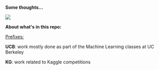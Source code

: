 **Some thoughts...**

![](https://eugene-kaspersky-wpengine.netdna-ssl.com/files/2016/09/machine-learning-robots-dilbert.gif)

**About what's in this repo:**

<u>Prefixes:</u>

**UCB**: work mostly done as part of the Machine Learning classes at UC Berkeley

**KG**: work related to Kaggle competitions